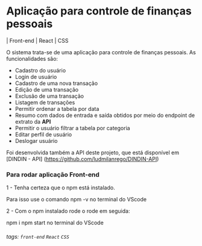 # Aplicação para controle de finanças pessoais 
| Front-end | React | CSS 

O sistema trata-se de uma aplicação para controle de finanças pessoais. As funcionalidades são:

- Cadastro do usuário
- Login de usuário
- Cadastro de uma nova transação
- Edição de uma transação
- Exclusão de uma transação
- Listagem de transações
- Permitir ordenar a tabela por data
- Resumo com dados de entrada e saída obtidos por meio do endpoint de extrato da **API**
- Permitir o usuário filtrar a tabela por categoria
- Editar perfil de usuário
- Deslogar usuário

Foi desenvolvida também a API deste projeto, que está disponível em [DINDIN - API] (https://github.com/ludmilanrego/DINDIN-API)


### Para rodar aplicação Front-end

1 - Tenha certeza que o npm está instalado.

Para isso use o comando npm -v no terminal do VScode

2 - Com o npm instalado rode o rode em seguida:

npm i npm start no terminal do VScode


###### tags: `front-end` `React` `CSS` 